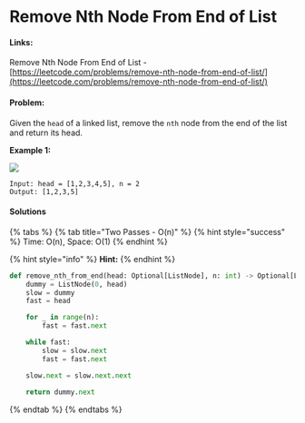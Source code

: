 # Remove Nth Node From End of List

#### Links:

Remove Nth Node From End of List -[ ](https://leetcode.com/problems/maximum-subarray/)[https://leetcode.com/problems/remove-nth-node-from-end-of-list/](https://leetcode.com/problems/remove-nth-node-from-end-of-list/)

#### Problem:

Given the `head` of a linked list, remove the `nth` node from the end of the list and return its head.

**Example 1:**

![](https://assets.leetcode.com/uploads/2020/10/03/remove\_ex1.jpg)

```
Input: head = [1,2,3,4,5], n = 2
Output: [1,2,3,5]
```

#### Solutions

{% tabs %}
{% tab title="Two Passes - O(n)" %}
{% hint style="success" %}
Time: O(n), Space: O(1)
{% endhint %}

{% hint style="info" %}
**Hint:**&#x20;
{% endhint %}

```python
def remove_nth_from_end(head: Optional[ListNode], n: int) -> Optional[ListNode]:
    dummy = ListNode(0, head)
    slow = dummy
    fast = head

    for _ in range(n):
        fast = fast.next

    while fast:
        slow = slow.next
        fast = fast.next

    slow.next = slow.next.next
    
    return dummy.next
```
{% endtab %}
{% endtabs %}
